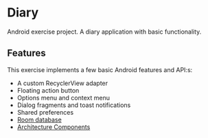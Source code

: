 # Diary
Android exercise project. A diary application with basic functionality.

## Features
This exercise implements a few basic Android features and API:s:
- A custom RecyclerView adapter
- Floating action button
- Options menu and context menu
- Dialog fragments and toast notifications
- Shared preferences
- [Room database](https://developer.android.com/topic/libraries/architecture/room)
- [Architecture Components](https://developer.android.com/topic/libraries/architecture/index.html)
